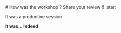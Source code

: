 <p># How was the workshop ? Share your review !! :star:</p>

<p>It was a productive session</p>
<p><b>It was... Indeed</b></p>